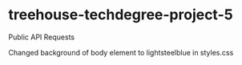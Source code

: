 # treehouse-techdegree-project-5
 Public API Requests
 
 Changed background of body element to lightsteelblue in styles.css
